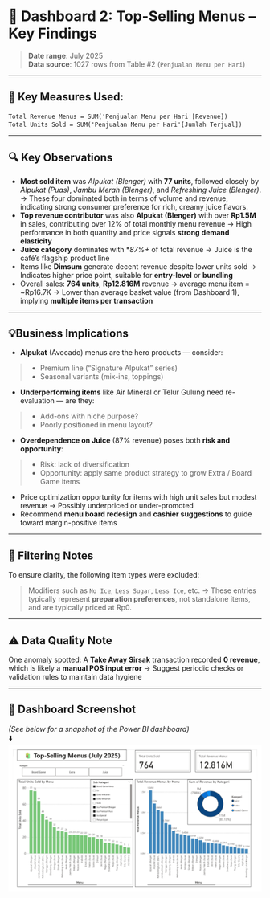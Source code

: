 
# 🧃 Dashboard 2: Top-Selling Menus – Key Findings  
> **Date range**: July 2025  
> **Data source**: 1027 rows from Table #2 (`Penjualan Menu per Hari`)

---

## 🧮 Key Measures Used:
```DAX
Total Revenue Menus = SUM('Penjualan Menu per Hari'[Revenue])
Total Units Sold = SUM('Penjualan Menu per Hari'[Jumlah Terjual])
```

---

## 🔍 Key Observations
- **Most sold item** was _Alpukat (Blenger)_ with **77 units**, followed closely by _Alpukat (Puas)_, _Jambu Merah (Blenger)_, and _Refreshing Juice (Blenger)_.
→ These four dominated both in terms of volume and revenue, indicating strong consumer preference for rich, creamy juice flavors.
- **Top revenue contributor** was also **Alpukat (Blenger)** with over **Rp1.5M** in sales, contributing over 12% of total monthly menu revenue
→ High performance in both quantity and price signals **strong demand elasticity**
- **Juice category** dominates with **87%+* of total revenue
→ Juice is the café’s flagship product line
- Items like **Dimsum** generate decent revenue despite lower units sold
→ Indicates higher price point, suitable for **entry-level** or **bundling**
- Overall sales: **764 units**, **Rp12.816M** revenue → average menu item = ~Rp16.7K
→ Lower than average basket value (from Dashboard 1), implying **multiple items per transaction**

---

## 💡Business Implications
- **Alpukat** (Avocado) menus are the hero products — consider:
> - Premium line (“Signature Alpukat” series)
> - Seasonal variants (mix-ins, toppings)
- **Underperforming items** like Air Mineral or Telur Gulung need re-evaluation — are they:
> - Add-ons with niche purpose?
> - Poorly positioned in menu layout?
- **Overdependence on Juice** (87% revenue) poses both **risk and opportunity**:
> - Risk: lack of diversification
> - Opportunity: apply same product strategy to grow Extra / Board Game items
- Price optimization opportunity for items with high unit sales but modest revenue
→ Possibly underpriced or under-promoted
- Recommend **menu board redesign** and **cashier suggestions** to guide toward margin-positive items

---

## 🧼 Filtering Notes
To ensure clarity, the following item types were excluded:
> Modifiers such as `No Ice`, `Less Sugar`, `Less Ice`, etc.
> → These entries typically represent **preparation preferences**, not standalone items, and are typically priced at Rp0.

---

## ⚠️ Data Quality Note
One anomaly spotted: A **Take Away Sirsak** transaction recorded **0 revenue**, which is likely a **manual POS input error**
→ Suggest periodic checks or validation rules to maintain data hygiene

---

## 📸 Dashboard Screenshot

*(See below for a snapshot of the Power BI dashboard)*  
⬇️  
![Top Selling Menus Dashboard]( https://github.com/namora-fernando/justy-sales-dashboard/blob/main/outputs/top_menus.jpg)
